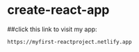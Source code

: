 # create-react-app
##click this link to visit my app:

    https://myfirst-reactproject.netlify.app
